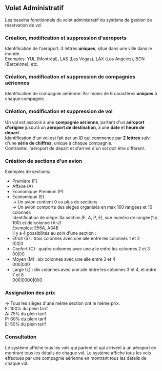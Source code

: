 ## Volet Administratif
Les besoins fonctionnels du volet administratif du système de gestion de réservation de vol

### Création, modification et suppression d'aéroports
Identification de l'aéroport: 3 lettres **uniques**, situé dans une ville dans le monde. <br>
Exemples: YUL (Montréal), LAS (Las Vegas), LAX (Los Angeles), BCN (Barcelone), etc.

### Création, modification et suppression de compagnies aériennes
Identification de compagnie aérienne: Par moins de 6 caractères **uniques** à chaque compagnie.

### Création, modification et suppression de vol
Un vol est associé à une **compagnie aérienne**, partant d'un **aéroport d'origine** jusqu'à un **aéroport de destination**, à une **date** et **heure de départ**. <br>
Identification d'un vol est fait par un *ID* qui commence par **2 lettres** suivi d'une **série de chiffres**, unique à chaque compagnie. <br>
Contrainte: l'aéroport de départ et d'arrivé d'un vol doit être différent. 

### Création de sections d'un avion
Exemples de sections: <br>
- Première (F)
- Affaire (A)
- Économique Premium (P)
- Économique (E) <br>
-> Un avion contient 0 ou plus de sections <br>
-> Un avion comporte des sièges organisés en max 100 rangées et 10 colonnes <br>
Identification de siège: Sa section (F, A, P, E), son numéro de rangée(1 à 100) et de colonne (A-J)<br>
Exemples: E56A, A34B <br>
Il y a 4 possibilités au soin d'une section : <br>
- Étroit (S) : trois colonnes avec une aile entre les colonnes 1 et 2 <br>
0|0|0
- Confort (C) : quatre colonnes avec une aile entre les colonnes 2 et 3 <br>
00|00
- Moyen (M) : six colonnes avec une aile entre 3 et 4 <br>
000|000
- Large (L) : dix colonnes avec une aile entre les colonnes 3 et 4, et entre 7 et 8 <br>
000|0000|000 <br>

### Assignation des prix
-> Tous les sièges d'une même section ont le même prix. <br>
F: 100% du plein tarif <br>
A: 75% du plein tarif <br>
P: 60% du plein tarif <br>
E: 50% du plein tarif <br>

### Consultation
Le système affiche tous les vols qui partent et qui arrivent à un aéroport en montrant tous les détails de chaque vol. Le système affiche tous les vols effectués par une compagnie aérienne en montrant tous les détails de chaque vol.
